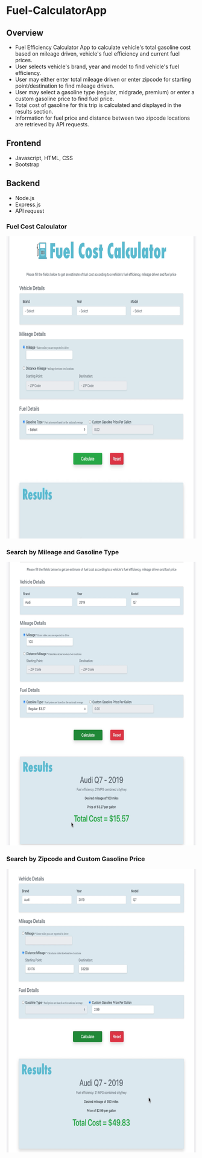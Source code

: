 # Fuel-CalculatorApp

## Overview
- Fuel Efficiency Calculator App to calculate vehicle's total gasoline cost based on mileage driven, vehicle's fuel efficiency and current fuel prices.
- User selects vehicle's brand, year and model to find vehicle's fuel efficiency.
- User may either enter total mileage driven or enter zipcode for starting point/destination to find mileage driven.
- User may select a gasoline type (regular, midgrade, premium) or enter a custom gasoline price to find fuel price.
- Total cost of gasoline for this trip is calculated and displayed in the results section.
- Information for fuel price and distance between two zipcode locations are retrieved by API requests. 

## Frontend
- Javascript, HTML, CSS
- Bootstrap

## Backend
- Node.js
- Express.js
- API request

### Fuel Cost Calculator
<img src="https://github.com/AnnaBKC/Fuel-CalculatorApp/blob/main/appScreenshot/calculator-app.png" height=800>

### Search by Mileage and Gasoline Type
<img src="https://github.com/AnnaBKC/Fuel-CalculatorApp/blob/main/appScreenshot/mileage-gasType.png" height=750>

### Search by Zipcode and Custom Gasoline Price
<img src="https://github.com/AnnaBKC/Fuel-CalculatorApp/blob/main/appScreenshot/zip-customGas.png" height=750>

